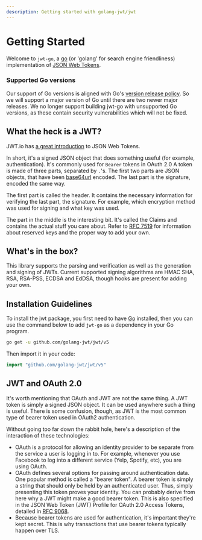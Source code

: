 ```yaml
---
description: Getting started with golang-jwt/jwt
---
```


# Getting Started

Welcome to `jwt-go`, a [go](http://www.golang.org) (or 'golang' for search engine friendliness) implementation of [JSON Web Tokens](https://datatracker.ietf.org/doc/html/rfc7519). 


### Supported Go versions

Our support of Go versions is aligned with Go's [version release
policy](https://golang.org/doc/devel/release#policy). So we will support a major
version of Go until there are two newer major releases. We no longer support
building jwt-go with unsupported Go versions, as these contain security
vulnerabilities which will not be fixed.

## What the heck is a JWT?

JWT.io has [a great introduction](https://jwt.io/introduction) to JSON Web Tokens.

In short, it's a signed JSON object that does something useful (for example, authentication).  It's commonly used for `Bearer` tokens in OAuth 2.0  A token is made of three parts, separated by `.`'s.  The first two parts are JSON objects, that have been [base64url](https://datatracker.ietf.org/doc/html/rfc4648) encoded.  The last part is the signature, encoded the same way.

The first part is called the header.  It contains the necessary information for verifying the last part, the signature.  For example, which encryption method was used for signing and what key was used.

The part in the middle is the interesting bit.  It's called the Claims and contains the actual stuff you care about.  Refer to [RFC 7519](https://datatracker.ietf.org/doc/html/rfc7519) for information about reserved keys and the proper way to add your own.

## What's in the box?

This library supports the parsing and verification as well as the generation and signing of JWTs.  Current supported signing algorithms are HMAC SHA, RSA, RSA-PSS, ECDSA and EdDSA, though hooks are present for adding your own.

## Installation Guidelines

To install the jwt package, you first need to have [Go](https://go.dev/doc/install) installed, then you can use the command below to add `jwt-go` as a dependency in your Go program.

```sh
go get -u github.com/golang-jwt/jwt/v5
```

Then import it in your code:

```go
import "github.com/golang-jwt/jwt/v5"
```

## JWT and OAuth 2.0

It's worth mentioning that OAuth and JWT are not the same thing. A JWT token is simply a signed JSON object. It can be used anywhere such a thing is useful. There is some confusion, though, as JWT is the most common type of bearer token used in OAuth2 authentication.

Without going too far down the rabbit hole, here's a description of the interaction of these technologies:

* OAuth is a protocol for allowing an identity provider to be separate from the service a user is logging in to. For example, whenever you use Facebook to log into a different service (Yelp, Spotify, etc), you are using OAuth.
* OAuth defines several options for passing around authentication data. One popular method is called a "bearer token". A bearer token is simply a string that should only be held by an authenticated user. Thus, simply presenting this token proves your identity. You can probably derive from here why a JWT might make a good bearer token. This is also specified in the JSON Web Token (JWT) Profile for OAuth 2.0 Access Tokens, detailed in [RFC 9068](https://datatracker.ietf.org/doc/html/rfc9068).
* Because bearer tokens are used for authentication, it's important they're kept secret. This is why transactions that use bearer tokens typically happen over TLS.